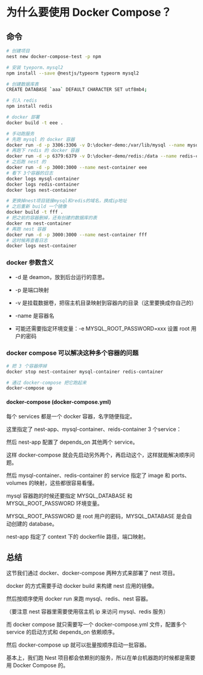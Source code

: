# 为什么要使用 Docker Compose？


## 命令
```bash
# 创建项目
nest new docker-compose-test -p npm

# 安装 tyeporm、mysql2
npm install --save @nestjs/typeorm typeorm mysql2

# 创建数据库表
CREATE DATABASE `aaa` DEFAULT CHARACTER SET utf8mb4;

# 引入 redis
npm install redis

# docker 部署
docker build -t eee .

# 手动跑服务
# 先跑 mysql 的 docker 容器
docker run -d -p 3306:3306 -v D:\docker-demo:/var/lib/mysql --name mysql-container mysql
# 再跑下 redis 的 docker 容器
docker run -d -p 6379:6379 -v D:\docker-demo/redis:/data --name redis-container redis
# 之后跑 nest 的
docker run -d -p 3000:3000 --name nest-container eee
# 看下 3个容器的日志
docker logs mysql-container
docker logs redis-container
docker logs nest-container

# 更换掉nest项目链接mysql和redis的域名，换成ip地址
# 之后重新 build 一个镜像
docker build -t fff .
# 把之前的容器删掉，还有创建的数据库的表
docker rm nest-container
# 再跑 nest 容器
docker run -d -p 3000:3000 --name nest-container fff
# 这时候再查看日志
docker logs nest-container
```



### docker 参数含义
- -d 是 deamon，放到后台运行的意思。

- -p 是端口映射

- -v 是挂载数据卷，把宿主机目录映射到容器内的目录（这里要换成你自己的）

- -name 是容器名

- 可能还需要指定环境变量：-e MYSQL_ROOT_PASSWORD=xxx 设置 root 用户的密码



### docker compose 可以解决这种多个容器的问题
```bash
# 把 3 个容器停掉
docker stop nest-container mysql-container redis-container

# 通过 docker-compose 把它跑起来
docker-compose up
```


#### docker-compose (docker-compose.yml)
每个 services 都是一个 docker 容器，名字随便指定。

这里指定了 nest-app、mysql-container、reids-container 3 个service：

然后 nest-app 配置了 depends_on 其他两个 service。

这样 docker-compose 就会先启动另外两个，再启动这个，这样就能解决顺序问题。

然后 mysql-container、redis-container 的 service 指定了 image 和 ports、volumes 的映射，这些都很容易看懂。

mysql 容器跑的时候还要指定 MYSQL_DATABASE 和 MYSQL_ROOT_PASSWORD 环境变量。

MYSQL_ROOT_PASSWORD 是 root 用户的密码，MYSQL_DATABASE 是会自动创建的 database。

nest-app 指定了 context 下的 dockerfile 路径，端口映射。




## 总结
这节我们通过 docker、docker-compose 两种方式来部署了 nest 项目。

docker 的方式需要手动 docker build 来构建 nest 应用的镜像。

然后按顺序使用 docker run 来跑 mysql、redis、nest 容器。

（要注意 nest 容器里需要使用宿主机 ip 来访问 mysql、redis 服务）

而 docker compose 就只需要写一个 docker-compose.yml 文件，配置多个 service 的启动方式和 depends_on 依赖顺序。

然后 docker-compose up 就可以批量按顺序启动一批容器。

基本上，我们跑 Nest 项目都会依赖别的服务，所以在单台机器跑的时候都是需要用 Docker Compose 的。
